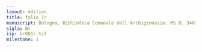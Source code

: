 ```yaml
---
layout: edition
title: folio 1r
manuscript: Bologna, Biblioteca Comunale dell'Archiginnasio, MS B. 3489
sigla: Br
iip: br001r.tif
milestone: 1
---
```


